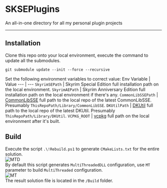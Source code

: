 # SKSEPlugins
An all-in-one directory for all my personal plugin projects

---
## Installation
Clone this repo onto your local environment, execute the command to update all the submodules.
```
git submodule update --init --force --recursive
```  
Set the following environment variables to correct value:
Env Variable | Value
--- | ---
`SkyrimSEPath` | Skyrim Special Edition full installation path on the local environment.
`SkyrimAEPath` | Skyrim Anniversary Edition full installation path on the local environment if there's any.
`CommonLibSSEPath` | [CommonLibSSE](https://github.com/Ryan-rsm-McKenzie/CommonLibSSE) full path to the local repo of the latest CommonLibSSE. Presumably `ThisRepoPath/Library/CommonLibSSE`.
`DKUtilPath` | [DKUtil](https://github.com/gottyduke/DKUtil) full path to the local repo of the latest DKUtil. Presumably `ThisRepoPath/Library/DKUtil`.
`VCPKG_ROOT` | [vcpkg](https://github.com/microsoft/vcpkg) full path on the local environment after it's built.

## Build
Execute the script `.\!Rebuild.ps1` to generate `CMakeLists.txt` for the entire solution.  
![MTD](https://github.com/gottyduke/PluginTutorialCN/blob/1579c5fa222e57bedce355835016fcd3405b4a91/images/MTD.png)  
By default this script generates `MultiThreadedDLL` configuration, use `MT` parameter to build `MultiThreaded` configuration.  
![MT](https://github.com/gottyduke/PluginTutorialCN/blob/1579c5fa222e57bedce355835016fcd3405b4a91/images/MT.png)   
The result solution file is located in the `/Build` folder.